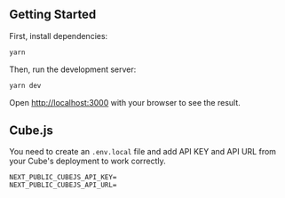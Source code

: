 ## Getting Started

First, install dependencies:

```bash
yarn
```

Then, run the development server:

```bash
yarn dev
```

Open [http://localhost:3000](http://localhost:3000) with your browser to see the result.

## Cube.js

You need to create an `.env.local` file and add API KEY and API URL from your Cube's deployment to work correctly.

```
NEXT_PUBLIC_CUBEJS_API_KEY=
NEXT_PUBLIC_CUBEJS_API_URL=
```
